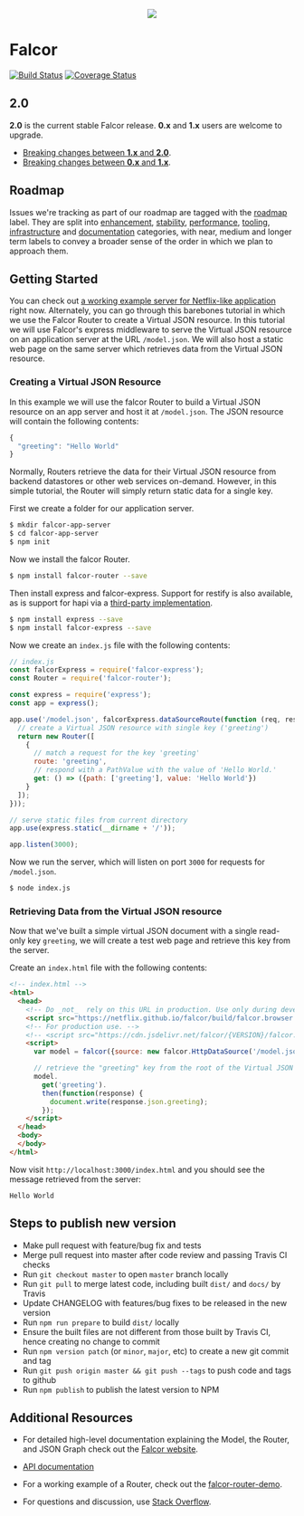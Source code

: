 <p align="center">
  <img src="https://cloud.githubusercontent.com/assets/1016365/8711049/66438ebc-2b03-11e5-8a8a-75934f7ca7ec.png">
</p>

# Falcor

[![Build Status](https://travis-ci.org/Netflix/falcor.svg)](https://travis-ci.org/Netflix/falcor)
[![Coverage Status](https://coveralls.io/repos/Netflix/falcor/badge.svg?branch=master&service=github)](https://coveralls.io/github/Netflix/falcor?branch=master)

## 2.0

**2.0** is the current stable Falcor release. **0.x** and **1.x** users are
welcome to upgrade.

* [Breaking changes between **1.x** and **2.0**](https://github.com/Netflix/falcor/blob/master/MIGRATIONS.md).
* [Breaking changes between **0.x** and **1.x**](https://github.com/Netflix/falcor/blob/1.0.0/MIGRATIONS.md).

## Roadmap

Issues we're tracking as part of our roadmap are tagged with the
[roadmap](https://github.com/Netflix/falcor/issues?q=is%3Aopen+is%3Aissue+label%3Aroadmap)
label. They are split into
[enhancement](https://github.com/Netflix/falcor/issues?q=is%3Aopen+is%3Aissue+label%3Aroadmap+label%3Aenhancement),
[stability](https://github.com/Netflix/falcor/issues?q=is%3Aopen+is%3Aissue+label%3Aroadmap+label%3Astability),
[performance](https://github.com/Netflix/falcor/issues?q=is%3Aopen+is%3Aissue+label%3Aroadmap+label%3Aperformance),
[tooling](https://github.com/Netflix/falcor/issues?q=is%3Aopen+is%3Aissue+label%3Aroadmap+label%3Atooling),
[infrastructure](https://github.com/Netflix/falcor/issues?q=is%3Aopen+is%3Aissue+label%3Aroadmap+label%3Ainfrastructure)
and
[documentation](https://github.com/Netflix/falcor/issues?q=is%3Aopen+is%3Aissue+label%3Aroadmap+label%3Adocumentation)
categories, with near, medium and longer term labels to convey a broader sense
of the order in which we plan to approach them.

## Getting Started

You can check out [a working example server for Netflix-like application](https://github.com/netflix/falcor-express-demo) right now. Alternately, you
can go through this barebones tutorial in which we use the Falcor Router to
create a Virtual JSON resource. In this tutorial we will use Falcor's express
middleware to serve the Virtual JSON resource on an application server at the
URL `/model.json`. We will also host a static web page on the same server which
retrieves data from the Virtual JSON resource.

### Creating a Virtual JSON Resource

In this example we will use the falcor Router to build a Virtual JSON resource
on an app server and host it at `/model.json`. The JSON resource will contain
the following contents:

~~~js
{
  "greeting": "Hello World"
}
~~~

Normally, Routers retrieve the data for their Virtual JSON resource from backend
datastores or other web services on-demand. However, in this simple tutorial, the
Router will simply return static data for a single key.

First we create a folder for our application server.

~~~bash
$ mkdir falcor-app-server
$ cd falcor-app-server
$ npm init
~~~

Now we install the falcor Router.

~~~bash
$ npm install falcor-router --save
~~~

Then install express and falcor-express.  Support for restify is also available,
as is support for hapi via a [third-party
implementation](https://github.com/Netflix/falcor-hapi).

~~~bash
$ npm install express --save
$ npm install falcor-express --save
~~~

Now we create an `index.js` file with the following contents:

~~~js
// index.js
const falcorExpress = require('falcor-express');
const Router = require('falcor-router');

const express = require('express');
const app = express();

app.use('/model.json', falcorExpress.dataSourceRoute(function (req, res) {
  // create a Virtual JSON resource with single key ('greeting')
  return new Router([
    {
      // match a request for the key 'greeting'
      route: 'greeting',
      // respond with a PathValue with the value of 'Hello World.'
      get: () => ({path: ['greeting'], value: 'Hello World'})
    }
  ]);
}));

// serve static files from current directory
app.use(express.static(__dirname + '/'));

app.listen(3000);
~~~

Now we run the server, which will listen on port `3000` for requests for
`/model.json`.

~~~bash
$ node index.js
~~~

### Retrieving Data from the Virtual JSON resource

Now that we've built a simple virtual JSON document with a single read-only key
`greeting`, we will create a test web page and retrieve this key from the
server.

Create an `index.html` file with the following contents:

~~~html
<!-- index.html -->
<html>
  <head>
    <!-- Do _not_  rely on this URL in production. Use only during development.  -->
    <script src="https://netflix.github.io/falcor/build/falcor.browser.js"></script>
    <!-- For production use. -->
    <!-- <script src="https://cdn.jsdelivr.net/falcor/{VERSION}/falcor.browser.min.js"></script> -->
    <script>
      var model = falcor({source: new falcor.HttpDataSource('/model.json') });

      // retrieve the "greeting" key from the root of the Virtual JSON resource
      model.
        get('greeting').
        then(function(response) {
          document.write(response.json.greeting);
        });
    </script>
  </head>
  <body>
  </body>
</html>
~~~

Now visit `http://localhost:3000/index.html` and you should see the message
retrieved from the server:

```
Hello World
```

## Steps to publish new version

- Make pull request with feature/bug fix and tests
- Merge pull request into master after code review and passing Travis CI checks
- Run `git checkout master` to open `master` branch locally
- Run `git pull` to merge latest code, including built `dist/` and `docs/` by Travis
- Update CHANGELOG with features/bug fixes to be released in the new version
- Run `npm run prepare` to build `dist/` locally
- Ensure the built files are not different from those built by Travis CI,
  hence creating no change to commit
- Run `npm version patch` (or `minor`, `major`, etc) to create a new git commit and tag
- Run `git push origin master && git push --tags` to push code and tags to github
- Run `npm publish` to publish the latest version to NPM

## Additional Resources

* For detailed high-level documentation explaining the Model, the Router, and JSON
Graph check out the [Falcor website](https://netflix.github.io/falcor).

* [API documentation](https://netflix.github.io/falcor/doc/Model.html)

* For a working example of a Router, check out the
[falcor-router-demo](https://github.com/netflix/falcor-router-demo).

* For questions and discussion, use [Stack
Overflow](https://stackoverflow.com/questions/tagged/falcor).

